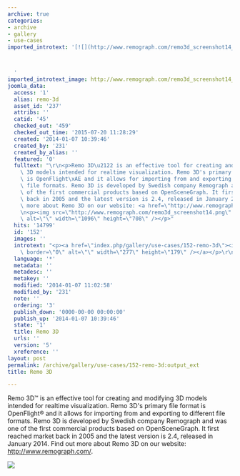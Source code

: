 ```yaml
---
archive: true
categories:
- archive
- gallery
- use-cases
imported_introtext: '[![](http://www.remograph.com/remo3d_screenshot14_small.png)](https://openscenegraph.github.io/OpenSceneGraphDotComBackup/OpenSceneGraph/www.openscenegraph.com/index.php/gallery/use-cases/152-remo-3d.html)



  '
imported_introtext_image: http://www.remograph.com/remo3d_screenshot14_small.png
joomla_data:
  access: '1'
  alias: remo-3d
  asset_id: '237'
  attribs: ''
  catid: '45'
  checked_out: '459'
  checked_out_time: '2015-07-20 11:28:29'
  created: '2014-01-07 10:39:46'
  created_by: '231'
  created_by_alias: ''
  featured: '0'
  fulltext: "\r\n<p>Remo 3D\u2122 is an effective tool for creating and modifying\
    \ 3D models intended for realtime visualization. Remo 3D's primary file format\
    \ is OpenFlight\xAE and it allows for importing from and exporting to different\
    \ file formats. Remo 3D is developed by Swedish company Remograph and was one\
    \ of the first commercial products based on OpenSceneGraph. It first reached market\
    \ back in 2005 and the latest version is 2.4, released in January 2014. Find out\
    \ more about Remo 3D on our website: <a href=\"http://www.remograph.com/\">http://www.remograph.com/</a>.</p>\r\
    \n<p><img src=\"http://www.remograph.com/remo3d_screenshot14.png\" border=\"0\"\
    \ alt=\"\" width=\"1096\" height=\"708\" /></p>"
  hits: '14799'
  id: '152'
  images: ''
  introtext: "<p><a href=\"index.php/gallery/use-cases/152-remo-3d\"><img src=\"http://www.remograph.com/remo3d_screenshot14_small.png\"\
    \ border=\"0\" alt=\"\" width=\"277\" height=\"179\" /></a></p>\r\n"
  language: '*'
  metadata: ''
  metadesc: ''
  metakey: ''
  modified: '2014-01-07 11:02:58'
  modified_by: '231'
  note: ''
  ordering: '3'
  publish_down: '0000-00-00 00:00:00'
  publish_up: '2014-01-07 10:39:46'
  state: '1'
  title: Remo 3D
  urls: ''
  version: '5'
  xreference: ''
layout: post
permalink: /archive/gallery/use-cases/152-remo-3d:output_ext
title: Remo 3D

---
```

Remo 3D™ is an effective tool for creating and modifying 3D models intended for realtime visualization. Remo 3D's primary file format is OpenFlight® and it allows for importing from and exporting to different file formats. Remo 3D is developed by Swedish company Remograph and was one of the first commercial products based on OpenSceneGraph. It first reached market back in 2005 and the latest version is 2.4, released in January 2014. Find out more about Remo 3D on our website: <http://www.remograph.com/>.


![](http://www.remograph.com/remo3d_screenshot14.png)


